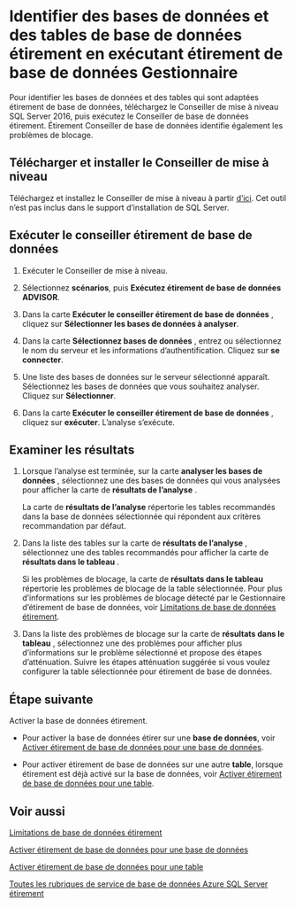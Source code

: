 <properties
    pageTitle="Identifier des bases de données et des tables de base de données étirement en exécutant étirement de base de données Gestionnaire | Microsoft Azure"
    description="Apprenez à identifier les bases de données et les tables qui sont adaptées étirement de base de données."
    services="sql-server-stretch-database"
    documentationCenter=""
    authors="douglaslMS"
    manager="jhubbard"
    editor=""/>

<tags
    ms.service="sql-server-stretch-database"
    ms.workload="data-management"
    ms.tgt_pltfrm="na"
    ms.devlang="na"
    ms.topic="article"
    ms.date="06/14/2016"
    ms.author="douglasl"/>

# <a name="identify-databases-and-tables-for-stretch-database-by-running-stretch-database-advisor"></a>Identifier des bases de données et des tables de base de données étirement en exécutant étirement de base de données Gestionnaire

Pour identifier les bases de données et des tables qui sont adaptées étirement de base de données, téléchargez le Conseiller de mise à niveau SQL Server 2016, puis exécutez le Conseiller de base de données étirement. Étirement Conseiller de base de données identifie également les problèmes de blocage.

## <a name="download-and-install-upgrade-advisor"></a>Télécharger et installer le Conseiller de mise à niveau
Téléchargez et installez le Conseiller de mise à niveau à partir [d’ici](http://go.microsoft.com/fwlink/?LinkID=613421). Cet outil n’est pas inclus dans le support d’installation de SQL Server.

## <a name="run-the-stretch-database-advisor"></a>Exécuter le conseiller étirement de base de données

1.  Exécuter le Conseiller de mise à niveau.

2.  Sélectionnez **scénarios**, puis **Exécutez étirement de base de données ADVISOR**.

3.  Dans la carte **Exécuter le conseiller étirement de base de données** , cliquez sur **Sélectionner les bases de données à analyser**.

4.  Dans la carte **Sélectionnez bases de données** , entrez ou sélectionnez le nom du serveur et les informations d’authentification. Cliquez sur **se connecter**.

5.  Une liste des bases de données sur le serveur sélectionné apparaît. Sélectionnez les bases de données que vous souhaitez analyser. Cliquez sur **Sélectionner**.

6.  Dans la carte **Exécuter le conseiller étirement de base de données** , cliquez sur **exécuter**.  L’analyse s’exécute.

## <a name="review-the-results"></a>Examiner les résultats

1.  Lorsque l’analyse est terminée, sur la carte **analyser les bases de données** , sélectionnez une des bases de données qui vous analysées pour afficher la carte de **résultats de l’analyse** .

    La carte de **résultats de l’analyse** répertorie les tables recommandés dans la base de données sélectionnée qui répondent aux critères recommandation par défaut.

2.  Dans la liste des tables sur la carte de **résultats de l’analyse** , sélectionnez une des tables recommandés pour afficher la carte de **résultats dans le tableau** .

    Si les problèmes de blocage, la carte de **résultats dans le tableau** répertorie les problèmes de blocage de la table sélectionnée. Pour plus d’informations sur les problèmes de blocage détecté par le Gestionnaire d’étirement de base de données, voir [Limitations de base de données étirement](sql-server-stretch-database-limitations.md).

3.  Dans la liste des problèmes de blocage sur la carte de **résultats dans le tableau** , sélectionnez une des problèmes pour afficher plus d’informations sur le problème sélectionné et propose des étapes d’atténuation. Suivre les étapes atténuation suggérée si vous voulez configurer la table sélectionnée pour étirement de base de données.

## <a name="next-step"></a>Étape suivante
Activer la base de données étirement.

-   Pour activer la base de données étirer sur une **base de données**, voir [Activer étirement de base de données pour une base de données](sql-server-stretch-database-enable-database.md).

-   Pour activer étirement de base de données sur une autre **table**, lorsque étirement est déjà activé sur la base de données, voir [Activer étirement de base de données pour une table](sql-server-stretch-database-enable-table.md).

## <a name="see-also"></a>Voir aussi

[Limitations de base de données étirement](sql-server-stretch-database-limitations.md)

[Activer étirement de base de données pour une base de données](sql-server-stretch-database-enable-database.md)

[Activer étirement de base de données pour une table](sql-server-stretch-database-enable-table.md)

[Toutes les rubriques de service de base de données Azure SQL Server étirement](sql-server-stretch-database-index-all-articles.md)
